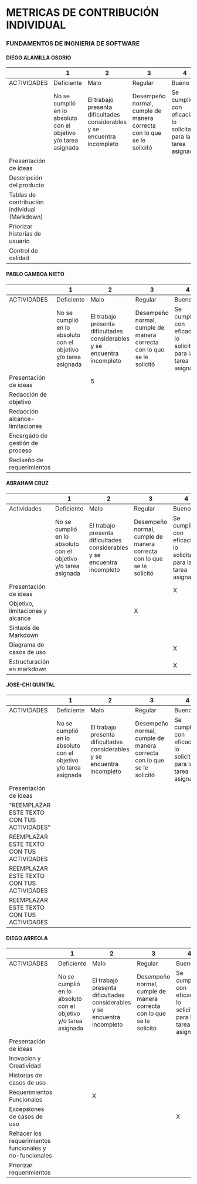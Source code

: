# METRICAS DE CONTRIBUCIÓN INDIVIDUAL
### FUNDAMENTOS DE INGNIERIA DE SOFTWARE
#### DIEGO ALAMILLA OSORIO

|                                              | 1                                                               | 2                                                                        | 3                                                                     | 4                                                                | 5                                                                                 |
|----------------------------------------------|-----------------------------------------------------------------|--------------------------------------------------------------------------|-----------------------------------------------------------------------|------------------------------------------------------------------|-----------------------------------------------------------------------------------|
| ACTIVIDADES                                  | Deficiente                                                      | Malo                                                                     | Regular                                                               | Bueno                                                            | Excelente                                                                         |
|                                              | No se cumplió en lo absoluto con el objetivo y/o tarea asignada | El trabajo presenta dificultades considerables y se encuentra incompleto | Desempeño normal, cumple de manera correcta con lo que se le solicitó | Se cumplió con eficacia lo solicitado para la tarea asignada | Se cumplió a la perfección, en tiempo y forma, con el objetivo y/o tarea asignada |
| Presentación de ideas                        |                                                                 |                                                                          |                                                                       |                                                                  |                                                                                   |
| Descripción del producto                     |                                                                 |                                                                          |                                                                       |                                                                  |                                                                                   |
| Tablas de contribución individual (Markdown) |                                                                 |                                                                          |                                                                       |                                                                  |                                                                                   |
| Priorizar historias de usuario               |                                                                 |                                                                          |                                                                       |                                                                  |                                                                                   |
| Control de calidad                           |                                                                 |                                                                          |                                                                       |                                                                  |                                                                                   |


#### PABLO GAMBOA NIETO

|                                              | 1                                                               | 2                                                                        | 3                                                                     | 4                                                                | 5                                                                                 |
|----------------------------------------------|-----------------------------------------------------------------|--------------------------------------------------------------------------|-----------------------------------------------------------------------|------------------------------------------------------------------|-----------------------------------------------------------------------------------|
| ACTIVIDADES                                  | Deficiente                                                      | Malo                                                                     | Regular                                                               | Bueno                                                            | Excelente                                                                         |
|                                              | No se cumplió en lo absoluto con el objetivo y/o tarea asignada | El trabajo presenta dificultades considerables y se encuentra incompleto | Desempeño normal, cumple de manera correcta con lo que se le solicitó | Se cumplió con eficacia lo solicitado para la tarea asignada | Se cumplió a la perfección, en tiempo y forma, con el objetivo y/o tarea asignada |
| Presentación de ideas                        |                                                                 |                                             5                            |                                                                       |                                                                  |                                                                                   |
| Redacción de objetivo                     |                                                                 |                                                                          |                                                                       |                                                                  |                                                                                   |
| Redacción alcance-limitaciones |                                                                 |                                                                          |                                                                       |                                                                  |                                                                                   |
| Encargado de gestión de proceso             |                                                                 |                                                                          |                                                                       |                                                                  |                                                                                   |
| Rediseño de requerimientos                           |                                                                 |                                                                          |                                                                       |                                                                  |                                                                                   |


#### ABRAHAM CRUZ

|                   |1                |2                  |3              |4                |5                |
|-------------------|-----------------|-------------------|---------------|-----------------|-----------------|
|Actividades        |Deficiente     |Malo           |Regular        |Bueno          |Excelente      |
|                   |No se cumplió en lo absoluto con el objetivo y/o tarea asignada|El trabajo presenta dificultades considerables y se encuentra incompleto|Desempeño normal, cumple de manera correcta con lo que se le solicitó|Se cumplió con eficacia lo solicitado para la tarea asignada|Se cumplió a la perfección, en tiempo y forma, con el objetivo y/o tarea asignada|
|Presentación de ideas|                 |                 |                 |       X         |                   |
|Objetivo, limitaciones y alcance|                 |                 |        X         |                 |                 |
|Sintaxis de Markdown|                 |                 |                 |                 |         X         |
|Diagrama de casos de uso|                 |                 |                 |        X         |                 |
|Estructuración en markdown|                 |                 |                 |         X        |                 |

#### JOSE-CHI QUINTAL

|                                              | 1                                                               | 2                                                                        | 3                                                                     | 4                                                                | 5                                                                                 |
|----------------------------------------------|-----------------------------------------------------------------|--------------------------------------------------------------------------|-----------------------------------------------------------------------|------------------------------------------------------------------|-----------------------------------------------------------------------------------|
| ACTIVIDADES                                  | Deficiente                                                      | Malo                                                                     | Regular                                                               | Bueno                                                            | Excelente                                                                         |
|                                              | No se cumplió en lo absoluto con el objetivo y/o tarea asignada | El trabajo presenta dificultades considerables y se encuentra incompleto | Desempeño normal, cumple de manera correcta con lo que se le solicitó | Se cumplió con eficacia lo solicitado para la tarea asignada | Se cumplió a la perfección, en tiempo y forma, con el objetivo y/o tarea asignada |
| Presentación de ideas                        |                                                                 |                                                                          |                                                                       |                                                                  |                                                                                   |
| "REEMPLAZAR ESTE TEXTO CON TUS ACTIVIDADES"                     |                                                                 |                                                                          |                                                                       |                                                                  |                                                                                   |
| REEMPLAZAR ESTE TEXTO CON TUS ACTIVIDADES |                                                                 |                                                                          |                                                                       |                                                                  |                                                                                   |
| REEMPLAZAR ESTE TEXTO CON TUS ACTIVIDADES             |                                                                 |                                                                          |                                                                       |                                                                  |                                                                                   |
| REEMPLAZAR ESTE TEXTO CON TUS ACTIVIDADES                           |                                                                 |                                                                          |                                                                       |                                                                  |                                                                                   |


#### DIEGO ARREOLA

|                                              | 1                                                               | 2                                                                        | 3                                                                     | 4                                                                | 5                                                                                 |
|----------------------------------------------|-----------------------------------------------------------------|--------------------------------------------------------------------------|-----------------------------------------------------------------------|------------------------------------------------------------------|-----------------------------------------------------------------------------------|
| ACTIVIDADES                                  | Deficiente                                                      | Malo                                                                     | Regular                                                               | Bueno                                                            | Excelente                                                                         |
|                                              | No se cumplió en lo absoluto con el objetivo y/o tarea asignada | El trabajo presenta dificultades considerables y se encuentra incompleto | Desempeño normal, cumple de manera correcta con lo que se le solicitó | Se cumplió con eficacia lo solicitado para la tarea asignada | Se cumplió a la perfección, en tiempo y forma, con el objetivo y/o tarea asignada |
| Presentación de ideas                        |                                                                 |                                                                          |                                                                       |                                                                  |                                                                    X               |
| Inovacion y Creatividad                     |                                                                 |                                                                          |                                                                       |                                                                  |                                                                        X           |
| Historias de casos de uso |                                                                 |                                                                          |                                                                       |                                                                  |                                                                          X         |
| Requerimientos Funcionales             |                                                                 |                               X                                           |                                                                       |                                                                  |                                                                                   |
| Excepsiones de casos de uso                           |                                                                 |                                                                          |                                                                       |                                 X                                 |                                                                                   |
| Rehacer los requerimientos funcionales y no-funcionales                           |                                                                 |                                                                          |                                                                       |                                                                  |                                              X                                     |
| Priorizar requerimientos                           |                                                                 |                                                                          |                                                                       |                                                                  |                                                              X                     |
